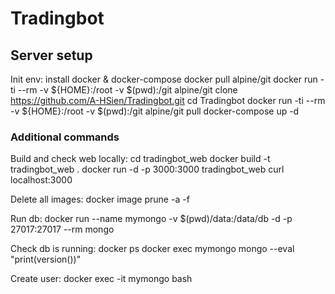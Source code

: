 # Tradingbot


## Server setup


Init env:
install docker & docker-compose
docker pull alpine/git
docker run -ti --rm -v ${HOME}:/root -v $(pwd):/git alpine/git clone https://github.com/A-HSien/Tradingbot.git
cd Tradingbot
docker run -ti --rm -v ${HOME}:/root -v $(pwd):/git alpine/git pull
docker-compose up -d


### Additional commands

Build and check web locally:
cd tradingbot_web
docker build -t tradingbot_web .
docker run -d -p 3000:3000 tradingbot_web
curl localhost:3000

Delete all images:
docker image prune -a -f

Run db:
docker run --name mymongo -v $(pwd)/data:/data/db -d -p 27017:27017 --rm mongo

Check db is running:
docker ps
docker exec mymongo mongo --eval "print(version())"

Create user:
docker exec -it mymongo bash